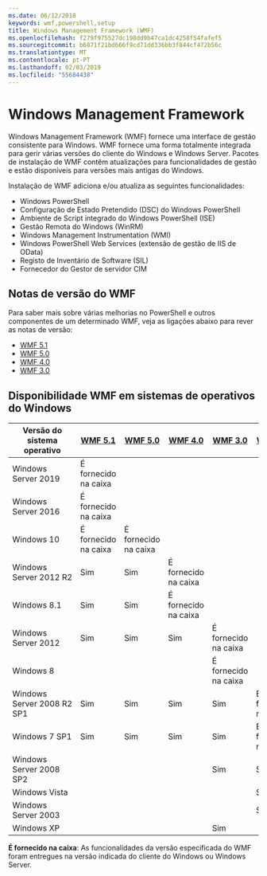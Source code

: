```yaml
---
ms.date: 06/12/2018
keywords: wmf,powershell,setup
title: Windows Management Framework (WMF)
ms.openlocfilehash: f279f975527dc198dd9b47ca1dc4258f54fafef5
ms.sourcegitcommit: b6871f21bd666f9cd71dd336bb3f844cf472b56c
ms.translationtype: MT
ms.contentlocale: pt-PT
ms.lasthandoff: 02/03/2019
ms.locfileid: "55684438"
---
```

# <a name="windows-management-framework"></a>Windows Management Framework

Windows Management Framework (WMF) fornece uma interface de gestão consistente para Windows. WMF fornece uma forma totalmente integrada para gerir várias versões do cliente do Windows e Windows Server. Pacotes de instalação de WMF contêm atualizações para funcionalidades de gestão e estão disponíveis para versões mais antigas do Windows.

Instalação de WMF adiciona e/ou atualiza as seguintes funcionalidades:

- Windows PowerShell
- Configuração de Estado Pretendido (DSC) do Windows PowerShell
- Ambiente de Script integrado do Windows PowerShell (ISE)
- Gestão Remota do Windows (WinRM)
- Windows Management Instrumentation (WMI)
- Windows PowerShell Web Services (extensão de gestão de IIS de OData)
- Registo de Inventário de Software (SIL)
- Fornecedor do Gestor de servidor CIM

## <a name="wmf-release-notes"></a>Notas de versão do WMF

Para saber mais sobre várias melhorias no PowerShell e outros componentes de um determinado WMF, veja as ligações abaixo para rever as notas de versão:

- [WMF 5.1](5.1/release-notes.md)
- [WMF 5.0](5.0/releasenotes.md)
- [WMF 4.0](https://download.microsoft.com/download/3/D/6/3D61D262-8549-4769-A660-230B67E15B25/Windows%20Management%20Framework%204%200%20Release%20Notes.docx)
- [WMF 3.0](https://download.microsoft.com/download/E/7/6/E76850B8-DA6E-4FF5-8CCE-A24FC513FD16/WMF%203%20Release%20Notes.docx)

## <a name="wmf-availability-across-windows-operating-systems"></a>Disponibilidade WMF em sistemas de operativos do Windows

|Versão do sistema operativo  |[WMF 5.1][] |[WMF 5.0][] |[WMF 4.0][] |[WMF 3.0][]  |[WMF 2.0][] |
|--------------------------|------------|------------|------------|-------------|------------|
|Windows Server 2019       |É fornecido na caixa|            |            |             |            |
|Windows Server 2016       |É fornecido na caixa|            |            |             |            |
|Windows 10                |É fornecido na caixa|É fornecido na caixa|            |             |            |
|Windows Server 2012 R2    |Sim         |Sim         |É fornecido na caixa|             |            |
|Windows 8.1               |Sim         |Sim         |É fornecido na caixa|             |            |
|Windows Server 2012       |Sim         |Sim         |Sim         |É fornecido na caixa |            |
|Windows 8                 |            |            |            |É fornecido na caixa |            |
|Windows Server 2008 R2 SP1|Sim         |Sim         |Sim         |Sim          |É fornecido na caixa|
|Windows 7 SP1             |Sim         |Sim         |Sim         |Sim          |É fornecido na caixa|
|Windows Server 2008 SP2   |            |            |            |Sim          |Sim         |
|Windows Vista             |            |            |            |             |Sim         |
|Windows Server 2003       |            |            |            |             |Sim         |
|Windows XP                |            |            |            |Sim          |            |

**É fornecido na caixa**: As funcionalidades da versão especificada do WMF foram entregues na versão indicada do cliente do Windows ou Windows Server.

[WMF 5.1]: https://aka.ms/wmf51download
[WMF 5.0]: https://aka.ms/wmf5download
[WMF 4.0]: https://aka.ms/wmf4download
[WMF 3.0]: https://aka.ms/wmf3download
[WMF 2.0]: https://aka.ms/wmf2download
